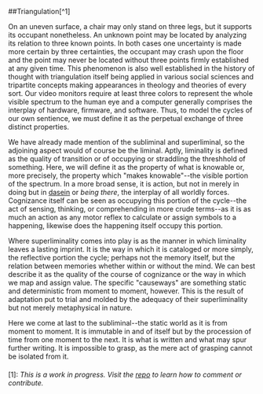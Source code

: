 ##Triangulation[^1]

On an uneven surface, a chair may only stand on three legs, but it supports its occupant nonetheless.  An unknown point may be located by analyzing its relation to three known points.  In both cases one uncertainty is made more certain by three certainties, the occupant may crash upon the floor and the point may never be located without three points firmly established at any given time.  This phenomenon is also well established in the history of thought with triangulation itself being applied in various social sciences and tripartite concepts making appearances in theology and theories of every sort.  Our video monitors require at least three colors to represent the whole visible spectrum to the human eye and a computer generally comprises the interplay of hardware, firmware, and software.  Thus, to model the cycles of our own sentience, we must define it as the perpetual exchange of three distinct properties.

We have already made mention of the subliminal and superliminal, so the adjoining aspect would of course be the liminal.  Aptly, liminality is defined as the quality of transition or of occupying or straddling the threshhold of something.  Here, we will define it as the property of what is knowable or, more precisely, the property which "makes knowable"--the visible portion of the spectrum.  In a more broad sense, it is action, but not in merely in doing but in [dasein](http://en.wikipedia.org/wiki/Dasein) or *being there*, the interplay of all worldly forces.  Cognizance itself can be seen as occupying this portion of the cycle--the act of sensing, thinking, or comprehending in more crude terms--as it is as much an action as any motor reflex to calculate or assign symbols to a happening, likewise does the happening itself occupy this portion.

Where superliminality comes into play is as the manner in which liminality leaves a lasting imprint.  It is the way in which it is cataloged or more simply, the reflective portion the cycle; perhaps not the memory itself, but the relation between memories whether within or without the mind.  We can best describe it as the quality of the course of cognizance or the way in which we map and assign value.  The specific "causeways" are something static and deterministic from moment to moment, however.  This is the result of adaptation put to trial and molded by the adequacy of their superliminality but not merely metaphysical in nature.

Here we come at last to the subliminal--the static world as it is from moment to moment.  It is immutable in and of itself but by the procession of time from one moment to the next.  It is what is written and what may spur further writing.  It is impossible to grasp, as the mere act of grasping cannot be isolated from it.

####

[1]: *This is a work in progress.  Visit the [repo](https://github.com/rapidExpedition/Xenanthropy) to learn how to comment or contribute.*
